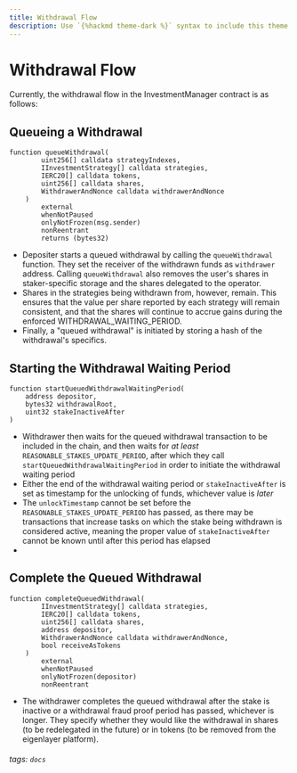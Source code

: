 ```yaml
---
title: Withdrawal Flow
description: Use `{%hackmd theme-dark %}` syntax to include this theme.
---
```


# Withdrawal Flow

Currently, the withdrawal flow in the InvestmentManager contract is as follows:

## Queueing a Withdrawal
```solidity=
function queueWithdrawal(
        uint256[] calldata strategyIndexes,
        IInvestmentStrategy[] calldata strategies,
        IERC20[] calldata tokens,
        uint256[] calldata shares,
        WithdrawerAndNonce calldata withdrawerAndNonce
    )
        external
        whenNotPaused
        onlyNotFrozen(msg.sender)
        nonReentrant
        returns (bytes32)
```
* Depositer starts a queued withdrawal by calling the `queueWithdrawal` function.  They set the receiver of the withdrawn funds as `withdrawer` address.  Calling `queueWithdrawal` also removes the user's shares in staker-specific storage and the shares delegated to the operator.  
* Shares in the strategies being withdrawn from, however, remain.  This ensures that the value per share reported by each strategy will remain consistent, and that the shares will continue to accrue gains during the enforced WITHDRAWAL_WAITING_PERIOD.
* Finally, a "queued withdrawal" is initiated by storing a hash of the withdrawal's specifics.

## Starting the Withdrawal Waiting Period
```solidity=
function startQueuedWithdrawalWaitingPeriod(
    address depositor, 
    bytes32 withdrawalRoot, 
    uint32 stakeInactiveAfter
)
```
* Withdrawer then waits for the queued withdrawal transaction to be included in the chain, and then waits for *at least* `REASONABLE_STAKES_UPDATE_PERIOD`, after which they call `startQueuedWithdrawalWaitingPeriod` in order to initiate the withdrawal waiting period
* Either the end of the withdrawal waiting period or `stakeInactiveAfter` is set as timestamp for the unlocking of funds, whichever value is *later*
* The `unlockTimestamp` cannot be set before the `REASONABLE_STAKES_UPDATE_PERIOD` has passed, as there may be transactions that increase tasks on which the stake being withdrawn is considered active, meaning the proper value of `stakeInactiveAfter` cannot be known until after this period has elapsed
* 

## Complete the Queued Withdrawal
```solidity=
function completeQueuedWithdrawal(
        IInvestmentStrategy[] calldata strategies,
        IERC20[] calldata tokens,
        uint256[] calldata shares,
        address depositor,
        WithdrawerAndNonce calldata withdrawerAndNonce,
        bool receiveAsTokens
    )
        external
        whenNotPaused
        onlyNotFrozen(depositor)
        nonReentrant
```
* The withdrawer completes the queued withdrawal after the stake is inactive or a withdrawal fraud proof period has passed, whichever is longer. They specify whether they would like the withdrawal in shares (to be redelegated in the future) or in tokens (to be removed from the eigenlayer platform).



###### tags: `docs`